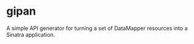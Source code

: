 gipan
=====

A simple API generator for turning a set of DataMapper resources into a Sinatra application.
